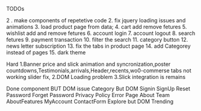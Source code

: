 TODOs

2 . make components of repetetive code 2. fix jquery loading issues and animations 3. load product page from data; 4. cart add remove fetures 5. wishlist add and remove fetures 6. account login 7. account logout 8. search fetures 9. payment transaction 10. filter the search 11. category button 12. news letter subscription 13. fix the tabs in product page 14. add Categorey instead of pages 15. dark theme

Hard
1.Banner price and slick animation and syncronization,poster countdowns,Testimonials,arrivals,Header,recents,wo0-commerse tabs not working slider fix,
2.DOM Loading problem
3.Slick integration is remains

Done component BUT DOM issue
Category But DOM
Signin
SignUp
Reset Password
Forget Password
Privacy Policy
Error Page
About
Team
AboutFeatures
MyAccount
ContactForm
Explore but DOM
Trending

